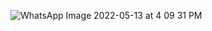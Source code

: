 ![WhatsApp Image 2022-05-13 at 4 09 31 PM](https://user-images.githubusercontent.com/101564345/168489023-b1b290e4-3be1-4de0-ad3c-ee47b00e0d52.jpeg)

